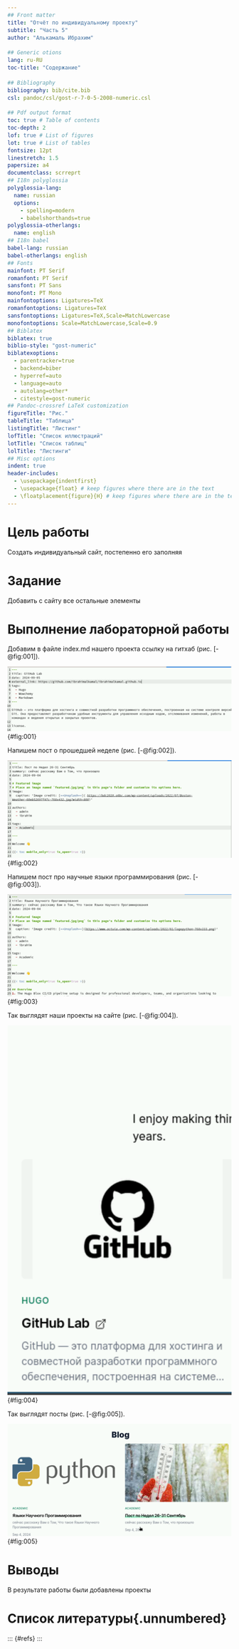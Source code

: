 ```yaml
---
## Front matter
title: "Отчёт по индивидуальному проекту"
subtitle: "Часть 5"
author: "Алькамаль Ибрахим"

## Generic otions
lang: ru-RU
toc-title: "Содержание"

## Bibliography
bibliography: bib/cite.bib
csl: pandoc/csl/gost-r-7-0-5-2008-numeric.csl

## Pdf output format
toc: true # Table of contents
toc-depth: 2
lof: true # List of figures
lot: true # List of tables
fontsize: 12pt
linestretch: 1.5
papersize: a4
documentclass: scrreprt
## I18n polyglossia
polyglossia-lang:
  name: russian
  options:
	- spelling=modern
	- babelshorthands=true
polyglossia-otherlangs:
  name: english
## I18n babel
babel-lang: russian
babel-otherlangs: english
## Fonts
mainfont: PT Serif
romanfont: PT Serif
sansfont: PT Sans
monofont: PT Mono
mainfontoptions: Ligatures=TeX
romanfontoptions: Ligatures=TeX
sansfontoptions: Ligatures=TeX,Scale=MatchLowercase
monofontoptions: Scale=MatchLowercase,Scale=0.9
## Biblatex
biblatex: true
biblio-style: "gost-numeric"
biblatexoptions:
  - parentracker=true
  - backend=biber
  - hyperref=auto
  - language=auto
  - autolang=other*
  - citestyle=gost-numeric
## Pandoc-crossref LaTeX customization
figureTitle: "Рис."
tableTitle: "Таблица"
listingTitle: "Листинг"
lofTitle: "Список иллюстраций"
lotTitle: "Список таблиц"
lolTitle: "Листинги"
## Misc options
indent: true
header-includes:
  - \usepackage{indentfirst}
  - \usepackage{float} # keep figures where there are in the text
  - \floatplacement{figure}{H} # keep figures where there are in the text
---
```


# Цель работы

Создать индивидуальный сайт, постепенно его заполняя 

# Задание

Добавить с сайту все остальные элементы

# Выполнение лабораторной работы

Добавим в файле index.md нашего проекта ссылку на гитхаб (рис. [-@fig:001]).

![Оформление проекта](image/1.png){#fig:001}

Напишем пост о прошедшей неделе (рис. [-@fig:002]).

![Пост о прошедшей неделе](image/3.png){#fig:002}

Напишем пост про научные языки программирования (рис. [-@fig:003]).

![Пост про научные языки программирования](image/4.png){#fig:003}

Так выглядят наши проекты на сайте (рис. [-@fig:004]).

![Вид проектов на сайте](image/2.png){#fig:004}

Так выглядят посты (рис. [-@fig:005]).

![Вид постов](image/5.png){#fig:005}

# Выводы

В результате работы были добавлены проекты

# Список литературы{.unnumbered}

::: {#refs}
:::
